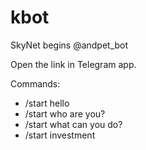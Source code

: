 # kbot

SkyNet begins
@andpet_bot

Open the link in Telegram app.

Commands:

- /start hello
- /start who are you?
- /start what can you do?
- /start investment
